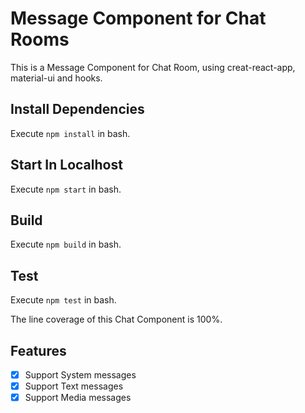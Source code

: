 # Message Component for Chat Rooms

This is a Message Component for Chat Room, using creat-react-app, material-ui and hooks.

## Install Dependencies

Execute `npm install` in bash.

## Start In Localhost

Execute `npm start` in bash.

## Build

Execute `npm build` in bash.

## Test

Execute `npm test` in bash.

The line coverage of this Chat Component is 100%.

## Features

- [x] Support System messages
- [x] Support Text messages
- [x] Support Media messages
